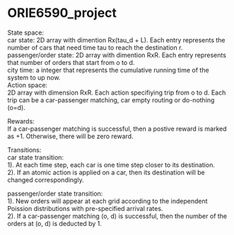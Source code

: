 # ORIE6590_project
State space: <br />
car state: 2D array with dimention Rx(tau_d + L). Each entry represents the number of cars that need time tau to reach the destination r. <br />
passenger/order state: 2D array with dimention RxR. Each entry represents that number of orders that start from o to d.<br />
city time: a integer that represents the cumulative running time of the system to up now.<br />
Action space: <br />
2D array with dimension RxR. Each action specifiying trip from o to d. Each trip can be a car-passenger matching, car empty routing or do-nothing (o=d).

Rewards: <br />
If a car-passenger matching is successful, then a postive reward is marked as +1. Otherwise, there will be zero reward.

Transitions: <br />
car state transition: <br />
1). At each time step, each car is one time step closer to its destination. <br />
2). If an atomic action is applied on a car, then its destination will be changed correspondingly. <br />

passenger/order state transition: <br />
1). New orders will appear at each grid according to the independent Poission distributions with pre-specified arrival rates.<br />
2). If a car-passenger matching (o, d) is successful, then the number of the orders at (o, d) is deducted by 1. <br />


